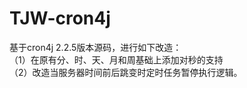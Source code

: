 # TJW-cron4j
基于cron4j 2.2.5版本源码，进行如下改造：<br>
（1）在原有分、时、天、月和周基础上添加对秒的支持<br>
（2）改造当服务器时间前后跳变时定时任务暂停执行逻辑。<br>

